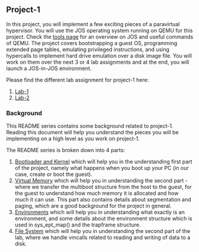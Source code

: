 ## Project-1

In this project, you will implement a few exciting pieces of a paravirtual hypervisor.
You will use the JOS operating system running on QEMU for this project.
Check the [tools page](https://github.com/vijay03/cs360v-f20/blob/master/tools.md) for an overview on JOS and useful commands of QEMU.
The project covers bootstrapping a guest OS, programming extended page tables, emulating privileged instructions, and using hypercalls
to implement hard drive emulation over a disk image file. You will work on them over the next 3 or 4 lab assignments and at the end,
you will launch a JOS-in-JOS environment. 

Please find the different lab assignment for project-1 here:

1. [Lab-1](https://github.com/vijay03/cs360v-f20/blob/master/Lab1.md)
2. [Lab-2](https://github.com/vijay03/cs360v-f20/blob/master/Lab2.md)


### Background

This README series contains some background related to project-1. Reading this document will help you understand the pieces you will be implementing on a high level as you work on project-1.

The README series is broken down into 4 parts:
1. [Bootloader and Kernel](https://github.com/vijay03/cs360v-f20/blob/master/bootloader.md) which will help you in the understanding first part of the project, namely what happens when you boot up your PC (in our case, create or boot the guest).
2. [Virtual Memory](https://github.com/vijay03/cs360v-f20/blob/master/virtual_memory.md) which will help you in understanding the second part - where we transfer the multiboot structure from the host to the guest, for the guest to understand how much memory it is allocated and how much it can use. This part also contains details about segmentation and paging, which are a good background for the project in general.
3. [Environments](https://github.com/vijay03/cs360v-f20/blob/master/environments.md) which will help you in understanding what exactly is an environment, and some details about the environment structure which is used in sys_ept_map() and the trapframe structure.
4. [File System](https://github.com/vijay03/cs360v-f20/blob/master/file_system.md) which will help you in understanding the second part of the lab, where we handle vmcalls related to reading and writing of data to a disk.

